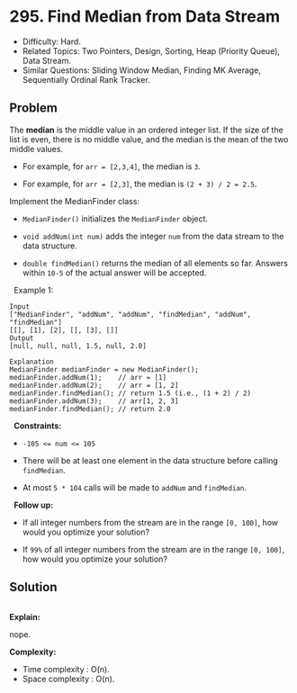 # 295. Find Median from Data Stream

- Difficulty: Hard.
- Related Topics: Two Pointers, Design, Sorting, Heap (Priority Queue), Data Stream.
- Similar Questions: Sliding Window Median, Finding MK Average, Sequentially Ordinal Rank Tracker.

## Problem

The **median** is the middle value in an ordered integer list. If the size of the list is even, there is no middle value, and the median is the mean of the two middle values.


	
- For example, for `arr = [2,3,4]`, the median is `3`.
	
- For example, for `arr = [2,3]`, the median is `(2 + 3) / 2 = 2.5`.


Implement the MedianFinder class:


	
- `MedianFinder()` initializes the `MedianFinder` object.
	
- `void addNum(int num)` adds the integer `num` from the data stream to the data structure.
	
- `double findMedian()` returns the median of all elements so far. Answers within `10-5` of the actual answer will be accepted.


 
Example 1:

```
Input
["MedianFinder", "addNum", "addNum", "findMedian", "addNum", "findMedian"]
[[], [1], [2], [], [3], []]
Output
[null, null, null, 1.5, null, 2.0]

Explanation
MedianFinder medianFinder = new MedianFinder();
medianFinder.addNum(1);    // arr = [1]
medianFinder.addNum(2);    // arr = [1, 2]
medianFinder.findMedian(); // return 1.5 (i.e., (1 + 2) / 2)
medianFinder.addNum(3);    // arr[1, 2, 3]
medianFinder.findMedian(); // return 2.0
```

 
**Constraints:**


	
- `-105 <= num <= 105`
	
- There will be at least one element in the data structure before calling `findMedian`.
	
- At most `5 * 104` calls will be made to `addNum` and `findMedian`.


 
**Follow up:**


	
- If all integer numbers from the stream are in the range `[0, 100]`, how would you optimize your solution?
	
- If `99%` of all integer numbers from the stream are in the range `[0, 100]`, how would you optimize your solution?



## Solution

```javascript

```

**Explain:**

nope.

**Complexity:**

* Time complexity : O(n).
* Space complexity : O(n).
